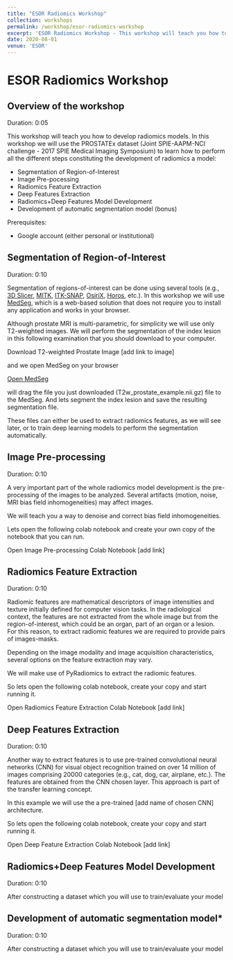 ```yaml
---
title: "ESOR Radiomics Workshop"
collection: workshops
permalink: /workshop/esor-radiomics-workshop
excerpt: 'ESOR Radiomics Workshop - This workshop will teach you how to develop radiomics models.'
date: 2020-08-01
venue: 'ESOR'
---
```


# ESOR Radiomics Workshop

## Overview of the workshop
Duration: 0:05

This workshop will teach you how to develop radiomics models. In this workshop we will use the PROSTATEx dataset (Joint 
SPIE-AAPM-NCI challenge - 2017 SPIE Medical Imaging Symposium) to learn how to perform all the different steps 
constituting the development of radiomics a model:

* Segmentation of Region-of-Interest 
* Image Pre-pocessing
* Radiomics Feature Extraction
* Deep Features Extraction
* Radiomics+Deep Features Model Development
* Development of automatic segmentation model (bonus)

Prerequisites:

* Google account (either personal or institutional)

## Segmentation of Region-of-Interest
Duration: 0:10

Segmentation of regions-of-interest can be done using several tools (e.g., 
<a href="https://www.slicer.org" target="_blank">3D Slicer</a>, 
<a href="https://www.mitk.org/wiki/The_Medical_Imaging_Interaction_Toolkit_(MITK)" target="_blank">MITK</a>, 
<a href="http://www.itksnap.org/pmwiki/pmwiki.php" target="_blank">ITK-SNAP</a>, 
<a href="https://www.osirix-viewer.com" target="_blank">OsiriX</a>, 
<a href="https://horosproject.org" target="_blank">Horos</a>, etc.). In this 
workshop we will use 
<a href="http://htmlsegmentation.s3.eu-north-1.amazonaws.com/index.html" target="_blank">MedSeg</a>, which is a 
web-based solution that does not require you to install any application and works in your browser.

Although prostate MRI is multi-parametric, for simplicity we will use only T2-weighted images. We will perform the 
segmentation of the index lesion in this following examination that you should download to your computer.

Download T2-weighted Prostate Image [add link to image]

and we open MedSeg on your browser

<a href="http://htmlsegmentation.s3.eu-north-1.amazonaws.com/index.html" target="_blank">Open MedSeg</a>

will drag the file you just downloaded (T2w_prostate_example.nii.gz) file to the MedSeg. And lets segment the index 
lesion and save the resulting segmentation file.

These files can either be used to extract radiomics features, as we will see later, or to train deep learning models to 
perform the segmentation automatically.

## Image Pre-processing
Duration: 0:10

A very important part of the whole radiomics model development is the pre-processing of the images to be analyzed. 
Several artifacts (motion, noise, MRI bias field inhomogeneities) may affect images.

We will teach you a way to denoise and correct bias field inhomogeneities.

Lets open the following colab notebook and create your own copy of the notebook that you can run.

Open Image Pre-processing Colab Notebook [add link]

## Radiomics Feature Extraction
Duration: 0:10

Radiomic features are mathematical descriptors of image intensities and texture initially defined for computer vision 
tasks. In the radiological context, the features are not extracted from the whole image but from the region-of-interest,
 which could be an organ, part of an organ or a lesion. For this reason, to extract radiomic features we are required to
 provide pairs of images-masks. 

Depending on the image modality and image acquisition characteristics, several options on the feature extraction may 
vary.

We will make use of PyRadiomics to extract the radiomic features.

So lets open the following colab notebook, create your copy and start running it.

Open Radiomics Feature Extraction Colab Notebook [add link]

## Deep Features Extraction
Duration: 0:10

Another way to extract features is to use pre-trained convolutional neural networks (CNN) for visual object recognition 
trained on over 14 million of images comprising 20000 categories (e.g., cat, dog, car, airplane, etc.). The features are
 obtained from the CNN chosen layer. This approach is part of the transfer learning concept.
 
In this example we will use the a pre-trained [add name of chosen CNN] architecture.

So lets open the following colab notebook, create your copy and start running it.

Open Deep Feature Extraction Colab Notebook [add link]

## Radiomics+Deep Features Model Development
Duration: 0:10

After constructing a dataset which you will use to train/evaluate your model

## Development of automatic segmentation model*
Duration: 0:10

After constructing a dataset which you will use to train/evaluate your model